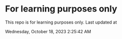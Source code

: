 # For learning purposes only
This repo is for learning purposes only.
Last updated at

Wednesday, October 18, 2023 2:25:42 AM

